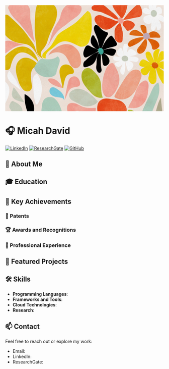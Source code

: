 <picture>
  <img alt="Shows an illustrated sun in light mode and a moon with stars in dark mode." src="flower.jpg">
</picture>


# 🎧 Micah David
 
[![LinkedIn]()]()
[![ResearchGate]()]()
[![GitHub]()]()
 
## 🚀 About Me
 

 
## 🎓 Education


 
## 🌟 Key Achievements
 
### 📜 Patents
 
### 🏆 Awards and Recognitions

 
### 💼 Professional Experience

 
## 📂 Featured Projects

 
## 🛠️ Skills
- **Programming Languages**:
- **Frameworks and Tools**: 
- **Cloud Technologies**:
- **Research**:
## 📫 Contact
Feel free to reach out or explore my work:
- Email: []()
- LinkedIn: []()
- ResearchGate: []()
